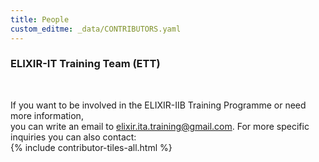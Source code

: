 ```yaml
---
title: People
custom_editme: _data/CONTRIBUTORS.yaml
---
```

### ELIXIR-IT Training Team (ETT)
<br>

If you want to be involved in the ELIXIR-IIB Training Programme or need more information,<br>
you can write an email to [elixir.ita.training@gmail.com](mailto:elixir.ita.training@gmail.com). For more specific inquiries you can also contact:
<br>
{% include contributor-tiles-all.html %}
